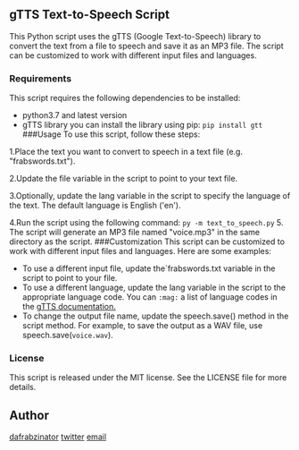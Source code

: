 ## gTTS Text-to-Speech Script
This Python script uses the gTTS (Google Text-to-Speech) library to convert the text from a file to speech and save it as an MP3 file. The script can be customized to work with different input files and languages.
### Requirements
This script requires the following dependencies to be installed:
- python3.7 and latest version
- gTTS library
you can install the library using pip:
`pip install gtt`
###Usage
To use this script, follow these steps:

1.Place the text you want to convert to speech in a text file (e.g. "frabswords.txt").

2.Update the file variable in the script to point to your text file.

3.Optionally, update the lang variable in the script to specify the language of the text. The default language is English ('en').

4.Run the script using the following command:
`py -m text_to_speech.py`
5. The script will generate an MP3 file named "voice.mp3" in the same directory as the script.
###Customization
This script can be customized to work with different input files and languages. Here are some examples:
- To use a different input file, update the`frabswords.txt variable in the script to point to your file.
- To use a different language, update the lang variable in the script to the appropriate language code. You can `:mag:` a list of language codes in the [gTTS documentation.](https://gtts.readthedocs.io/en/latest/lang.html)
- To change the output file name, update the speech.save() method in the script method. For example, to save the output as a WAV file, use speech.save(`voice.wav`).
### License
This script is released under the MIT license. See the LICENSE file for more details.
## Author
[dafrabzinator](linkedin.com/in/oluwabusayomi-s-orosunlegan-6a0144263) [twitter](https://twitter.com/dafrabs) [email](oluwabusayomidafrabzinator@gmail.com)
